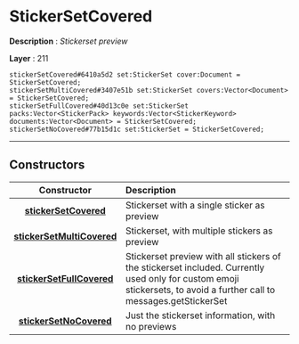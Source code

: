 # StickerSetCovered

**Description** : *Stickerset preview*

**Layer** : 211

```tl
stickerSetCovered#6410a5d2 set:StickerSet cover:Document = StickerSetCovered;
stickerSetMultiCovered#3407e51b set:StickerSet covers:Vector<Document> = StickerSetCovered;
stickerSetFullCovered#40d13c0e set:StickerSet packs:Vector<StickerPack> keywords:Vector<StickerKeyword> documents:Vector<Document> = StickerSetCovered;
stickerSetNoCovered#77b15d1c set:StickerSet = StickerSetCovered;
```

---

## Constructors

| Constructor | Description |
| :---: | :--- |
| [**stickerSetCovered**](constructor/stickerSetCovered) | Stickerset with a single sticker as preview |
| [**stickerSetMultiCovered**](constructor/stickerSetMultiCovered) | Stickerset, with multiple stickers as preview |
| [**stickerSetFullCovered**](constructor/stickerSetFullCovered) | Stickerset preview with all stickers of the stickerset included.  Currently used only for custom emoji stickersets, to avoid a further call to messages.getStickerSet |
| [**stickerSetNoCovered**](constructor/stickerSetNoCovered) | Just the stickerset information, with no previews |